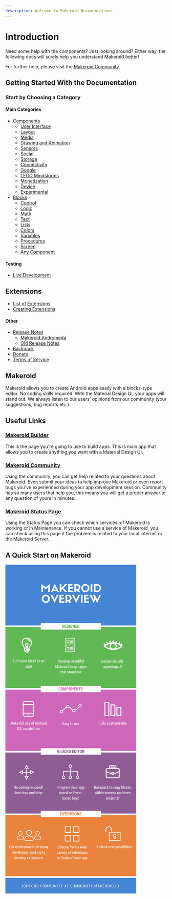 ```yaml
---
description: Welcome to Makeroid Documentation!
---
```


# Introduction

Need some help with the components? Just looking around? Either way, the following docs will surely help you understand Makeroid better!

For further help, please visit the [Makeroid Community](https://community.makeroid.io).

## Getting Started With the Documentation

### Start by Choosing a Category

#### Main Categories

* [Components](components/)
  * [User Interface](components/user-interface/)
  * [Layout](components/layout/)
  * [Media](components/media/)
  * [Drawing and Animation](components/drawing-and-animation/)
  * [Sensors](components/sensors/)
  * [Social](components/social/)
  * [Storage](components/storage/)
  * [Connectivity](components/connectivity/)
  * [Google](components/google/)
  * [LEGO Mindstorms](components/lego-mindstorms/)
  * [Monetization](components/monetization/)
  * [Device](components/device/)
  * [Experimental](components/experimental/)
* [Blocks](blocks/)
  * [Control](blocks/control.md)
  * [Logic](blocks/logic.md)
  * [Math](blocks/math.md)
  * [Text](blocks/text.md)
  * [Lists](blocks/lists.md)
  * [Colors](blocks/colors.md)
  * [Variables](blocks/variables.md)
  * [Procedures](blocks/procedures.md)
  * [Screen](blocks/screen.md)
  * [Any Component](blocks/any-component.md)

#### Testing

* [Live Development](testing/live-development/)

## Extensions

* [List of Extensions](extensions/list-of-extensions.md)
* [Creating Extensions](extensions/creating-extensions.md)

#### Other

* [Release Notes](other/release-notes/)
  * [Makeroid Andromeda](other/release-notes/andromeda.md#1-0-andromeda-or-22-june-2018)
  * [Old Release Notes](other/release-notes/old-release-notes.md)
* [Backpack](other/backpack.md)
* [Donate](https://paypal.me/Makeroid)
* [Terms of Service](other/terms-of-service.md)

## Makeroid

Makeroid allows you to create Android apps easily with a blocks-type editor. No coding skills required. With the Material Design UI, your apps will stand out. We always listen to our users' opinions from our community \(your suggestions, bug reports etc.\).

## Useful Links

### [Makeroid Builder](http://builder.makeroid.io)

This is the page you're going to use to build apps. This is main app that allows you to create anything you want with a Material Design UI.

### [Makeroid Community](https://community.makeroid.io)

Using the community, you can get help related to your questions about Makeroid. Even submit your ideas to help improve Makeroid or even report bugs you've experienced during your app development session. Community has so many users that help you, this means you will get a proper answer to any question of yours in minutes.

### [Makeroid Status Page](https://status.makeroid.io)

Using the Status Page you can check which services' of Makeroid is working or in Maintenance. If you cannot use a service of Makeroid, you can check using this page if the problem is related to your local internet or the Makeroid Server.

## A Quick Start on Makeroid

![](.gitbook/assets/overview.png)

